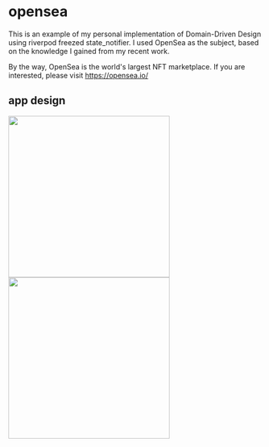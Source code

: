 # opensea

This is an example of my personal implementation of Domain-Driven Design using riverpod freezed state_notifier. 
I used OpenSea as the subject, based on the knowledge I gained from my recent work.

By the way, OpenSea is the world's largest NFT marketplace.
If you are interested, please visit
https://opensea.io/

## app design

<img src="https://user-images.githubusercontent.com/509448/129324700-9bff1f57-4246-47dd-9f75-f4af0fc06361.png" width=320><img src="https://user-images.githubusercontent.com/509448/129324730-f1d440d5-8fbd-4684-8944-6078be34c061.gif" width=320>


